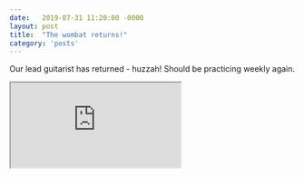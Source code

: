 ```yaml
---
date:   2019-07-31 11:20:00 -0000
layout: post
title:  "The wombat returns!"
category: 'posts'
---
```

Our lead guitarist has returned - huzzah! Should be practicing weekly again.

<iframe src="https://www.youtube.com/embed/VX5REW1Pd-Y?rel=0" allowfullscreen="allowfullscreen"></iframe>
